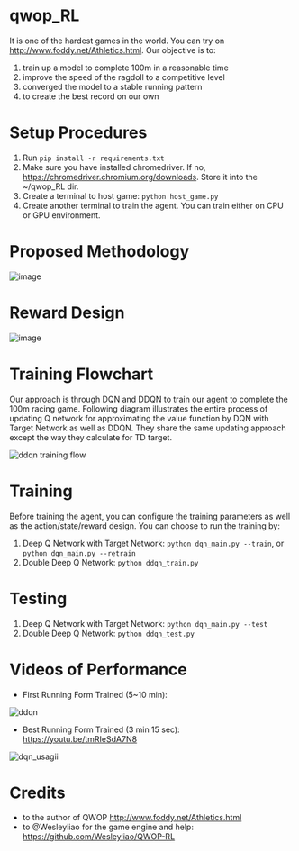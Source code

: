 # qwop_RL
It is one of the hardest games in the world. You can try on http://www.foddy.net/Athletics.html.
Our objective is to:
1) train up a model to complete 100m in a reasonable time
2) improve the speed of the ragdoll to a competitive level
3) converged the model to a stable running pattern
4) to create the best record on our own

# Setup Procedures
1) Run `pip install -r requirements.txt`
2) Make sure you have installed chromedriver. If no, https://chromedriver.chromium.org/downloads. Store it into the ~/qwop_RL dir.
3) Create a terminal to host game:
    `python host_game.py`
4) Create another terminal to train the agent. You can train either on CPU or GPU environment.

# Proposed Methodology
![image](https://user-images.githubusercontent.com/69416199/163233261-24721c28-1641-4fdf-bd45-5d97c5a6f57d.png)

# Reward Design
![image](https://user-images.githubusercontent.com/69416199/163232728-0fad0aa0-7d4d-484c-9199-214eb28e1348.png)

# Training Flowchart
Our approach is through DQN and DDQN to train our agent to complete the 100m racing game. Following diagram illustrates the entire process of updating Q network for approximating the value function by DQN with Target Network as well as DDQN. They share the same updating approach except the way they calculate for TD target.

![ddqn training flow](https://github.com/yatshunlee/qwop_RL/assets/69416199/73061aa0-d74a-42ac-aede-7bfdaa5c15a1)

# Training
Before training the agent, you can configure the training parameters as well as the action/state/reward design. You can choose to run the training by:
1) Deep Q Network with Target Network: `python dqn_main.py --train`, or `python dqn_main.py --retrain`
2) Double Deep Q Network: `python ddqn_train.py`

# Testing
1) Deep Q Network with Target Network: `python dqn_main.py --test`
2) Double Deep Q Network: `python ddqn_test.py`

# Videos of Performance
- First Running Form Trained (5~10 min):

![ddqn](https://user-images.githubusercontent.com/69416199/164024874-0ac85441-90ee-4327-b2a6-95d02877a164.gif)

- Best Running Form Trained (3 min 15 sec): 
https://youtu.be/tmRIeSdA7N8

![dqn_usagii](https://user-images.githubusercontent.com/69416199/164024976-0fcea2ab-8909-49d9-b253-50e708183322.gif)

# Credits
- to the author of QWOP http://www.foddy.net/Athletics.html
- to @Wesleyliao for the game engine and help: https://github.com/Wesleyliao/QWOP-RL
